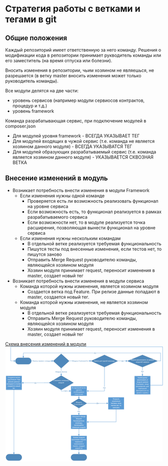 # Стратегия работы с ветками и тегами в git

## Общие положения

Каждый репозиторий имеет ответственную за него команду. Решения о модификации кода в репозитории принимает рукводитель 
команды или его заместитель (на время отпуска или болезни).

Вносить изменения в репозитории, чьим хозяином не являешься, не разрешается (в ветку master вносить изменения может только
руководитель команды).

Все модули делятся на две части:

- уровень сервисов (например модули сервиосов контрактов, процедур и т.д.)
- уровень framework

Команда разрабатывающая сервис, при подключение модулей в composer.json

- Для модулей уровня framework - ВСЕГДА УКАЗЫВАЕТ ТЕГ
- Для модулей входящих в чужой сервис (т.е. команда не является хозяином данного модуля) - ВСЕГДА УКАЗЫВАТСЯ ТЕГ
- Для модулей образующих разрабатываемый сервис (т.е. команда является хозяином данного модуля) - УКАЗЫВАЕТСЯ СКВОЗНАЯ ВЕТКА

## Внесение изменений в модуль

- Возникает потребность внести изменения в модули Framework
    - Если изменения нужны одной команде
        - Проверяется есть ли возможность реализовать функционал на уровне сервиса
        - Если возможность есть, то функционал реализуется в рамках разрабатываемого сервиса
        - Если возможности нет, то в модуле реализуется точка расширения, позволяющая вынести функционал на уровне сервиса
    - Если изменения нужны нескольким командам
        - В отдельной ветке реализуется требуемая функциональность
        - Пишутся тесты под внесенные изменения, если тестов нет, то пишутся заново
        - Отправить Merge Request руководителю команды, являющейся хозяином модуля
        - Хозяин модуля принимает request, переносит изменения в master, создает новый тег
- Возникает потребность внести изменения в модули сервиса
    - Команда которой нужны изменения, является хозяином модуля
        - Создается ветка под Feature. При релизе данные попадают в master, создается новый тег.
    - Команда которой нужны изменения, не является хозяином модуля
        - В отдельной ветке реализуется требуемая функциональность
        - Отправить Merge Request руководителю команды, являющейся хозяином модуля
        - Хозяин модуля принимает request, переносит изменения в master, создает новый тег

[Схема внесения изменений в модули](./pic/git-tag.png)
![](./pic/git-tag.png)